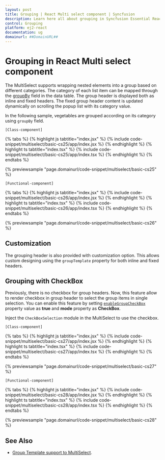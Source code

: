 ```yaml
---
layout: post
title: Grouping | React Multi select component | Syncfusion
description: Learn here all about grouping in Syncfusion Essential React Multi select component, it's elements, and more.
control: Grouping 
platform: ej2-react
documentation: ug
domainurl: ##DomainURL##
---
```


# Grouping in React Multi select component

The MultiSelect supports wrapping nested elements into a group based on different categories. The category of each list item can be mapped through the [groupBy](https://ej2.syncfusion.com/react/documentation/api/multi-select/#fields) field in the data table. The group header is displayed both as inline and fixed headers. The fixed group header content is updated dynamically on scrolling the popup list with its category value.

In the following sample, vegetables are grouped according on its category using `groupBy` field.

`[Class-component]`

{% tabs %}
{% highlight js tabtitle="index.jsx" %}
{% include code-snippet/multiselect/basic-cs25/app/index.jsx %}
{% endhighlight %}
{% highlight ts tabtitle="index.tsx" %}
{% include code-snippet/multiselect/basic-cs25/app/index.tsx %}
{% endhighlight %}
{% endtabs %}

 {% previewsample "page.domainurl/code-snippet/multiselect/basic-cs25" %}

`[Functional-component]`

{% tabs %}
{% highlight js tabtitle="index.jsx" %}
{% include code-snippet/multiselect/basic-cs26/app/index.jsx %}
{% endhighlight %}
{% highlight ts tabtitle="index.tsx" %}
{% include code-snippet/multiselect/basic-cs26/app/index.tsx %}
{% endhighlight %}
{% endtabs %}

 {% previewsample "page.domainurl/code-snippet/multiselect/basic-cs26" %}

## Customization

The grouping header is also provided with customization option. This allows custom designing using the `groupTemplate` property for both inline and fixed headers.

## Grouping with CheckBox

Previously, there is no checkbox for group headers. Now, this feature allow to render checkbox in group header to select the group items in single selection. You can enable this feature by setting [`enableGroupCheckBox`](https://ej2.syncfusion.com/react/documentation/api/multi-select/#enablegroupcheckbox) property value as **true** and **mode** property as **CheckBox**.

Inject the `CheckBoxSelection` module in the MultiSelect to use the checkbox.

`[Class-component]`

{% tabs %}
{% highlight js tabtitle="index.jsx" %}
{% include code-snippet/multiselect/basic-cs27/app/index.jsx %}
{% endhighlight %}
{% highlight ts tabtitle="index.tsx" %}
{% include code-snippet/multiselect/basic-cs27/app/index.tsx %}
{% endhighlight %}
{% endtabs %}

 {% previewsample "page.domainurl/code-snippet/multiselect/basic-cs27" %}

`[Functional-component]`

{% tabs %}
{% highlight js tabtitle="index.jsx" %}
{% include code-snippet/multiselect/basic-cs28/app/index.jsx %}
{% endhighlight %}
{% highlight ts tabtitle="index.tsx" %}
{% include code-snippet/multiselect/basic-cs28/app/index.tsx %}
{% endhighlight %}
{% endtabs %}

 {% previewsample "page.domainurl/code-snippet/multiselect/basic-cs28" %}

## See Also

* [Group Template support to MultiSelect](./templates#group-template).